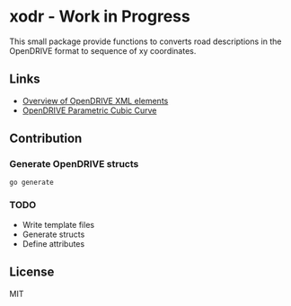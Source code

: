 # xodr - Work in Progress
This small package provide functions to converts road descriptions in the OpenDRIVE format to sequence of xy coordinates.

## Links
- [Overview of OpenDRIVE XML elements](https://publications.pages.asam.net/standards/ASAM_OpenDRIVE/ASAM_OpenDRIVE_Specification/latest/specification/06_general_architecture/06_05_overview_elements.html)
- [OpenDRIVE Parametric Cubic Curve](https://publications.pages.asam.net/standards/ASAM_OpenDRIVE/ASAM_OpenDRIVE_Specification/latest/specification/09_geometries/09_06_param_poly3.html)

## Contribution
### Generate OpenDRIVE structs
```{go}
go generate
```

### TODO
- Write template files
- Generate structs
- Define attributes

## License
MIT